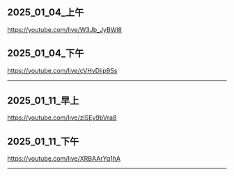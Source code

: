 ## 2025_01_04_上午
https://youtube.com/live/W3Jb_JyBWl8

## 2025_01_04_下午
https://youtube.com/live/cVHvDiip9Ss

---

## 2025_01_11_早上
https://youtube.com/live/zlSEy9bVra8

## 2025_01_11_下午
https://youtube.com/live/XRBAArYq1hA

---

